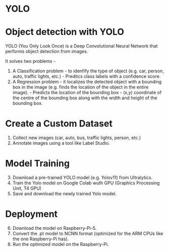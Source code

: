 # YOLO

# Object detection with YOLO 
YOLO (You Only Look Once) is a Deep Convolutional Neural Network that performs object detection from images.

It solves two problems - 
1. A Classification problem - to idenfify the type of object (e.g. car, person, auto, traffic lights, etc.) - Preditcs class labels with a confidence score.
2. A Regression problem - it localizes the detected object with a bounding box in the image (e.g. finds the location of the object in the entire image). - Predicts the location of the bounding box - (x,y) coordinate of the centre of the bounding box along with the width and height of the bounding box.


# Create a Custom Dataset
1. Collect new images (car, auto, bus, traffic lights, person, etc.)
2. Annotate images using a tool like Label Studio.

# Model Training
3. Download a pre-trained YOLO model (e.g. Yolov11) from Ultralytics.
4. Train the Yolo model on Google Colab wuth GPU (Graphics Processing Unit, T4 GPU)
5. Save and download the newly trained Yolo model.

# Deployment
6. Download the model on Raspberry-Pi-5.
7. Convert the .pt model to NCNN format (optimized for the ARM CPUs like the one Raspberry-Pi has).
8. Run the optimized model on the Raspberry-Pi.

 
 
